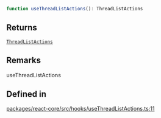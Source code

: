 ```ts
function useThreadListActions(): ThreadListActions
```

## Returns

[`ThreadListActions`](../type-aliases/ThreadListActions.md)

## Remarks

useThreadListActions

## Defined in

[packages/react-core/src/hooks/useThreadListActions.ts:11](https://github.com/thesysdev/crayonai/blob/b70189f61d5ac903b473d12565e61a38c72453b2/frontend-sdk/packages/react-core/src/hooks/useThreadListActions.ts#L11)
